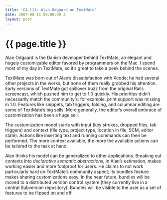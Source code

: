 ```yaml
---
title: 'C4-[1]: Alan Odgaard on TextMate'
date: 2007-08-11 00:00:00 Z
layout: post
---
```


{{ page.title }}
================

Alan Odgaard is the Danish developer behind TextMate, an elegant and hugely customizable editor favored by programmers on the Mac. I spend most of my day in TextMate, so it’s great to take a peek behind the scenes.

TextMate was born out of Alan’s dissatisfaction with Xcode; he had several other projects in the works, but none of them really grabbed his attention. Early versions of TextMate got spillover buzz from the original Rails screencast, which pushed him to get to 1.0 quickly. His priorities didn’t necessarily match the community’s; for example, print support was missing in 1.0. Features like snippets, tab triggers, folding, and columnar editing are some of TextMate’s big sells. More generally, the editor’s overall embrace of customization has been a huge sell.

The customization model starts with input (key strokes, dropped files, tab triggers) and context (file type, project type, location in file, SCM, editor state). Actions like inserting text and running commands can then be performed. The more context available, the more the available actions can be tailored to the task at hand.

Alan thinks his model can be generalized to other applications. Breaking out contexts into *declarative semantic abstractions*, in Alan’s estimation, makes working easier and more foolproof for users. He claims to not work particularly hard on TextMate’s community aspect; its bundles feature makes sharing customizations easy. In the near future, bundles will be moved to a distributed version control system (they currently live in a central Subversion repository). Bundles will be visible to the user as a set of features to be flipped on and off.
